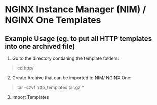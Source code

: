 # NGINX Instance Manager (NIM) / NGINX One Templates

## Example Usage (eg. to put all HTTP templates into one archived file)

1. Go to the  directory contianing the template folders:

> cd http/

2. Create Archive that can be imported to NIM/ NGINX One:

> tar -czvf http_templates.tar.gz *

3. Import Templates
